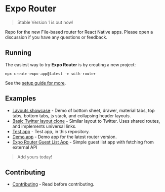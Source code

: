 # Expo Router

> Stable Version 1 is out now!

Repo for the new File-based router for React Native apps. Please open a discussion if you have any questions or feedback.

## Running

The easiest way to try **Expo Router** is by creating a new project:

```
npx create-expo-app@latest -e with-router
```

See the [setup guide for more](https://expo.github.io/router/docs/).

## Examples

- [Layouts showcase](https://github.com/EvanBacon/expo-router-layouts-example) - Demo of bottom sheet, drawer, material tabs, top tabs, bottom tabs, js stack, and collapsing header layouts.
- [Basic Twitter layout clone](https://github.com/EvanBacon/expo-router-twitter) - Similar layout to Twitter. Uses shared routes, and implements universal links.
- [Test app](/apps/sandbox) - Test app, in this repository.
- [Demo app](/apps/demo) - Demo app for the latest router version.
- [Expo Router Guest List App](https://github.com/hola-soy-milk/upleveled-react-native-expo) - Simple guest list app with fetching from external API

> Add yours today!

## Contributing

- [Contributing](/CONTRIBUTING.md) - Read before contributing.
